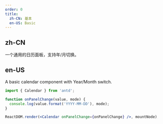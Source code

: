 ```yaml
---
order: 0
title:
  zh-CN: 基本
  en-US: Basic
---
```


## zh-CN

一个通用的日历面板，支持年/月切换。

## en-US

A basic calendar component with Year/Month switch.

```jsx
import { Calendar } from 'antd';

function onPanelChange(value, mode) {
  console.log(value.format('YYYY-MM-DD'), mode);
}

ReactDOM.render(<Calendar onPanelChange={onPanelChange} />, mountNode);
```
